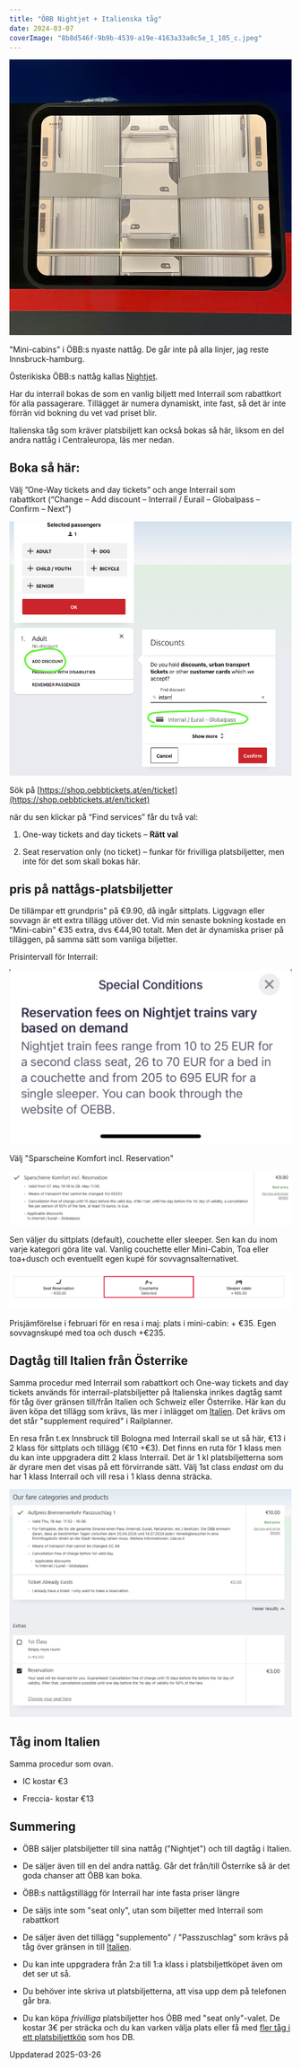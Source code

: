 ```yaml
---
title: "ÖBB Nightjet + Italienska tåg"
date: 2024-03-07
coverImage: "8b8d546f-9b9b-4539-a19e-4163a33a0c5e_1_105_c.jpeg"
---
```


![](images/nightjet_2.jpeg?w=898)

<figcaption>

"Mini-cabins" i ÖBB:s nyaste nattåg. De går inte på alla linjer, jag reste Innsbruck-hamburg.

</figcaption>

Österikiska ÖBB:s nattåg kallas [Nightjet](https://www.nightjet.com/en/#/home).

Har du interrail bokas de som en vanlig biljett med Interrail som rabattkort för alla passagerare. Tillägget är numera dynamiskt, inte fast, så det är inte förrän vid bokning du vet vad priset blir.

Italienska tåg som kräver platsbiljett kan också bokas så här, liksom en del andra nattåg i Centraleuropa, läs mer nedan.

## Boka så här:

Välj ”One-Way tickets and day tickets” och ange Interrail som rabattkort (“Change – Add discount – Interrail / Eurail – Globalpass – Confirm – Next”)

![](images/nightjet_1.png?w=848)

Sök på [https://shop.oebbtickets.at/en/ticket](https://shop.oebbtickets.at/en/ticket)

när du sen klickar på “Find services” får du två val:

1. One-way tickets and day tickets – **Rätt val**

2. Seat reservation only (no ticket) – funkar för frivilliga platsbiljetter, men inte för det som skall bokas här.

## pris på nattågs-platsbiljetter

De tillämpar ett grundpris" på €9.90, då ingår sittplats. Liggvagn eller sovvagn är ett extra tillägg utöver det. Vid min senaste bokning kostade en "Mini-cabin" €35 extra, dvs €44,90 totalt. Men det är dynamiska priser på tilläggen, på samma sätt som vanliga biljetter.

Prisintervall för Interrail:

![](images/nightjet_5.jpg?w=1024)

Välj "Sparscheine Komfort incl. Reservation"

![](images/nightjet_3.png?w=1024)

Sen väljer du sittplats (default), couchette eller sleeper. Sen kan du inom varje kategori göra lite val. Vanlig couchette eller Mini-Cabin, Toa eller toa+dusch och eventuellt egen kupé för sovvagnsalternativet.

![](images/nightjet_6.png?w=1024)

Prisjämförelse i februari för en resa i maj: plats i mini-cabin: + €35. Egen sovvagnskupé med toa och dusch +€235.

## Dagtåg till Italien från Österrike

Samma procedur med Interrail som rabattkort och One-way tickets and day tickets används för interrail-platsbiljetter på Italienska inrikes dagtåg samt för tåg över gränsen till/från Italien och Schweiz eller Österrike. Här kan du även köpa det tillägg som krävs, läs mer i inlägget om [Italien](https://www.trainfo.eu/italien/). Det krävs om det står "supplement required" i Railplanner.

En resa från t.ex Innsbruck till Bologna med Interrail skall se ut så här, €13 i 2 klass för sittplats och tillägg (€10 +€3). Det finns en ruta för 1 klass men du kan inte uppgradera ditt 2 klass Interrail. Det är 1 kl platsbiljetterna som är dyrare men det visas på ett förvirrande sätt. Välj 1st class _endast_ om du har 1 klass Interrail och vill resa i 1 klass denna sträcka.

![](images/nightjet_7.png?w=1024)

## Tåg inom Italien

Samma procedur som ovan.

- IC kostar €3

- Freccia- kostar €13

## Summering

- ÖBB säljer platsbiljetter till sina nattåg ("Nightjet") och till dagtåg i Italien.

- De säljer även till en del andra nattåg. Går det från/till Österrike så är det goda chanser att ÖBB kan boka.

- ÖBB:s nattågstillägg för Interrail har inte fasta priser längre

- De säljs inte som "seat only", utan som biljetter med Interrail som rabattkort

- De säljer även det tillägg "supplemento" / "Passzuschlag" som krävs på tåg över gränsen in till [Italien](https://www.trainfo.eu/italien/).

- Du kan inte uppgradera från 2:a till 1:a klass i platsbiljettköpet även om det ser ut så.

- Du behöver inte skriva ut platsbiljetterna, att visa upp dem på telefonen går bra.

- Du kan köpa _frivilliga_ platsbiljetter hos ÖBB med "seat only"-valet. De kostar 3€ per sträcka och du kan varken välja plats eller få med [fler tåg i ett platsbiljettköp](https://www.trainfo.eu/platsbokning-med-db/) som hos DB.

Uppdaterad 2025-03-26
